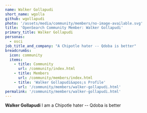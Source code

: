 ```yaml
---
name: Walker Gollapudi
short_name: wgolla
github: wgollapudi
photo: '/assets/media/community/members/no-image-available.svg'
title: 'OpenSearch Community Member: Walker Gollapudi'
primary_title: Walker Gollapudi
personas:
  - osci
job_title_and_company: "A Chipotle hater -- Qdoba is better"
breadcrumbs:
  icon: community
  items:
    - title: Community
      url: /community/index.html
    - title: Members
      url: /community/members/index.html
    - title: 'Walker Gollapudi&apos;s Profile'
      url: '/community/members/walker-gollapudi.html'
permalink: '/community/members/walker-gollapudi.html'
---
```


**Walker Gollapudi** I am a Chipotle hater -- Qdoba is better